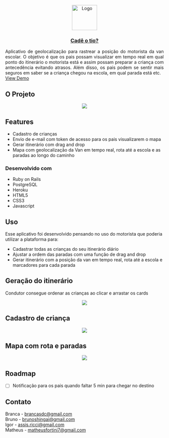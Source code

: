<!-- PROJECT LOGO -->
<br />
<div align="center">
  <a href="https://github.com/bdellacoletta/cade-o-tio">
    <img src="https://github.com/bdellacoletta/cade-o-tio/blob/master/app/assets/images/cade_o_tio_circulo_preto.png" alt="Logo" width="80" height="80">
  </a>

<a href="http://www.cadeotio.com.br"><h3 align="center">Cadê o tio?</h3></a>

  <p align="justify">
    Aplicativo de geolocalização para rastrear a posição do motorista da van escolar. O objetivo é que os pais possam visualizar em tempo real em qual ponto do itinerário o motorista está e assim possam preparar a criança com antecedência evitando atrasos. Além disso, os pais podem se sentir mais seguros em saber se a criança chegou na escola, em qual parada está etc.
    <br />
    <a href="https://youtu.be/e3oe2wE7zRA?t=5393">View Demo</a>
  </p>
</div>


<!-- ABOUT THE PROJECT -->
## O Projeto

<p align="center"><img src="https://github.com/bdellacoletta/cade-o-tio/blob/master/app/assets/images/5.png"></p>


## Features

* Cadastro de crianças
* Envio de e-mail com token de acesso para os pais visualizarem o mapa
* Gerar itinerário com drag and drop
* Mapa com geolocalização da Van em tempo real, rota até a escola e as paradas ao longo do caminho

### Desenvolvido com

* Ruby on Rails
* PostgreSQL
* Heroku
* HTML5
* CSS3
* Javascript

<!-- USAGE EXAMPLES -->
## Uso

Esse aplicativo foi desenvolvido pensando no uso do motorista que poderia utilizar a plataforma para:

* Cadastrar todas as crianças do seu itinerário diário
* Ajustar a ordem das paradas com uma função de drag and drop
* Gerar itinerário com a posição da van em tempo real, rota até a escola e marcadores para cada parada

<h2>Geração do itinerário</h2>
<p>Condutor consegue ordenar as crianças ao clicar e arrastar os cards</p>
<p align="center"><img src="https://github.com/bdellacoletta/cade-o-tio/blob/master/app/assets/images/6.png"></p>
<h2>Cadastro de criança</h2>
<p align="center"><img src="https://github.com/bdellacoletta/cade-o-tio/blob/master/app/assets/images/7.png"></p>
<h2>Mapa com rota e paradas</h2>
<p align="center"><img src="https://github.com/bdellacoletta/cade-o-tio/blob/master/app/assets/images/8.png"></p>

<!-- ROADMAP -->
## Roadmap

- [ ] Notificação para os pais quando faltar 5 min para chegar no destino

<!-- CONTRIBUTING -->

<!-- CONTACT -->
## Contato

Branca - brancasdc@gmail.com<br>
Bruno - brunoshingai@gmail.com<br>
Igor - assis.ricci@gmail.com<br>
Matheus - matheusfortini7@gmail.com
